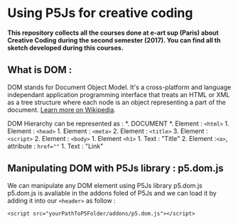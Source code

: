 # Using P5Js for creative coding

**This repository collects all the courses done at e-art sup (Paris) about Creative Coding during the second semester (2017). You can find all th sketch developed during this courses.**

## What is DOM :
DOM stands for Document Object Model. It's a cross-platform and language independant application programming interface that treats an HTML or XML as a tree structure where each node is an object representing a part of the document. [Learn more on Wikipedia](https://en.wikipedia.org/wiki/Document_Object_Model).

DOM Hierarchy can be represented as : 
*. DOCUMENT
	*. Element : ```<html>```
		1. Element : ```<head>```
			1. Element : ```<meta>```
			2. Element : ```<title>```
			3. Element : ```<script>```
		2. Element : ```<body>```
			1. Element ```<h1>```
				1. Text : "Title"
			2. Element :```<a>```, attribute : ```href=""```
				1. Text : "Link"


## Manipulating DOM with P5Js library : p5.dom.js
We can manipulate any DOM element using P5Js library p5.dom.js
p5.dom.js is avaliable in the addons foled of P5Js and we can load it by adding it into our ```<header>``` as follow :
```
<script src="yourPathToP5Folder/addons/p5.dom.js"></script>
```